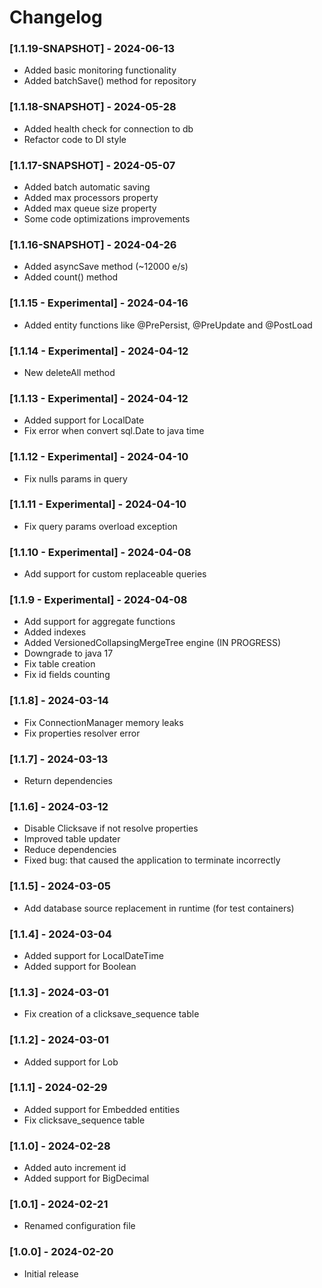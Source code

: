 # Changelog

### [1.1.19-SNAPSHOT] - 2024-06-13
- Added basic monitoring functionality
- Added batchSave() method for repository

### [1.1.18-SNAPSHOT] - 2024-05-28
- Added health check for connection to db
- Refactor code to DI style

### [1.1.17-SNAPSHOT] - 2024-05-07
- Added batch automatic saving
- Added max processors property
- Added max queue size property
- Some code optimizations improvements

### [1.1.16-SNAPSHOT] - 2024-04-26
- Added asyncSave method (~12000 e/s)
- Added count() method

### [1.1.15 - Experimental] - 2024-04-16
- Added entity functions like @PrePersist, @PreUpdate and @PostLoad

### [1.1.14 - Experimental] - 2024-04-12
- New deleteAll method

### [1.1.13 - Experimental] - 2024-04-12
- Added support for LocalDate
- Fix error when convert sql.Date to java time

### [1.1.12 - Experimental] - 2024-04-10
- Fix nulls params in query

### [1.1.11 - Experimental] - 2024-04-10
- Fix query params overload exception

### [1.1.10 - Experimental] - 2024-04-08
- Add support for custom replaceable queries

### [1.1.9 - Experimental] - 2024-04-08
- Add support for aggregate functions
- Added indexes
- Added VersionedCollapsingMergeTree engine (IN PROGRESS)
- Downgrade to java 17
- Fix table creation
- Fix id fields counting

### [1.1.8] - 2024-03-14
- Fix ConnectionManager memory leaks
- Fix properties resolver error

### [1.1.7] - 2024-03-13
- Return dependencies

### [1.1.6] - 2024-03-12
- Disable Clicksave if not resolve properties
- Improved table updater
- Reduce dependencies
- Fixed bug: that caused the application to terminate incorrectly

### [1.1.5] - 2024-03-05
- Add database source replacement in runtime (for test containers)

### [1.1.4] - 2024-03-04
- Added support for LocalDateTime
- Added support for Boolean

### [1.1.3] - 2024-03-01
- Fix creation of a clicksave_sequence table

### [1.1.2] - 2024-03-01
- Added support for Lob

### [1.1.1] - 2024-02-29
- Added support for Embedded entities
- Fix clicksave_sequence table

### [1.1.0] - 2024-02-28
- Added auto increment id
- Added support for BigDecimal

### [1.0.1] - 2024-02-21
- Renamed configuration file

### [1.0.0] - 2024-02-20
- Initial release